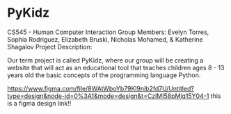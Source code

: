 # PyKidz
CS545 - Human Computer Interaction
Group Members: Evelyn Torres, Sophia Rodriguez, Elizabeth Bruski, Nicholas Mohamed, & Katherine Shagalov
Project Description:

Our term project is called PyKidz, where our group will be creating a website that will act as an educational tool that teaches children ages 8 - 13 years old the basic concepts of the programming language Python. 

https://www.figma.com/file/8WAtWboYb79Kl9nib2fd7U/Untitled?type=design&node-id=0%3A1&mode=design&t=CzlMI58pMlq15Y04-1
this is a figma design link!!


